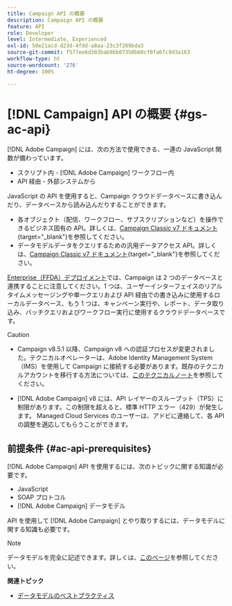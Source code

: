 ```yaml
---
title: Campaign API の概要
description: Campaign API の概要
feature: API
role: Developer
level: Intermediate, Experienced
exl-id: 50e21acd-d23d-4fdd-a8aa-23c3f209bda3
source-git-commit: f577ee6d303bab9bb07350b60cf0fa6fc9d3a163
workflow-type: ht
source-wordcount: '276'
ht-degree: 100%

---
```


# [!DNL Campaign] API の概要 {#gs-ac-api}

[!DNL Adobe Campaign] には、次の方法で使用できる、一連の JavaScript 関数が備わっています。

* スクリプト内 - [!DNL Adobe Campaign] ワークフロー内
* API 経由 - 外部システムから

JavaScript の API を使用すると、Campaign クラウドデータベースに書き込んだり、データベースから読み込んだりすることができます。

* 各オブジェクト（配信、ワークフロー、サブスクリプションなど）を操作できるビジネス固有の API。詳しくは、[Campaign Classic v7 ドキュメント](https://experienceleague.adobe.com/docs/campaign-classic/using/configuring-campaign-classic/api/business-oriented-apis.html?lang=ja){target="_blank"}を参照してください。
* データモデルデータをクエリするための汎用データアクセス API。詳しくは、[Campaign Classic v7 ドキュメント](https://experienceleague.adobe.com/docs/campaign-classic/using/configuring-campaign-classic/api/data-oriented-apis.html?lang=ja){target="_blank"}を参照してください。

[Enterprise（FFDA）デプロイメント](../architecture/enterprise-deployment.md)では、Campaign は 2 つのデータベースと連携することに注意してください。1 つは、ユーザーインターフェイスのリアルタイムメッセージングや単一クエリおよび API 経由での書き込みに使用するローカルデータベース、もう 1 つは、キャンペーン実行や、レポート、データ取り込み、バッチクエリおよびワークフロー実行に使用するクラウドデータベースです。

>[!CAUTION]
>
>* Campaign v8.5.1 以降、Campaign v8 への認証プロセスが変更されました。テクニカルオペレーターは、Adobe Identity Management System（IMS）を使用して Campaign に接続する必要があります。既存のテクニカルアカウントを移行する方法については、[このテクニカルノート](../../technotes/upgrades/ims-migration.md)を参照してください。
>
>* [!DNL Adobe Campaign] v8 には、API レイヤーのスループット（TPS）に制限があります。この制限を超えると、標準 HTTP エラー（429）が発生します。 Managed Cloud Services のユーザーは、アドビに連絡して、各 API の調整を適応してもらうことができます。
> 

## 前提条件 {#ac-api-prerequisites}

[!DNL Adobe Campaign] API を使用するには、次のトピックに関する知識が必要です。

* JavaScript
* SOAP プロトコル
* [!DNL Adobe Campaign] データモデル

API を使用して [!DNL Adobe Campaign] とやり取りするには、データモデルに関する知識も必要です。

>[!NOTE]
>データモデルを完全に記述できます。詳しくは、[このページ](datamodel.md)を参照してください。


**関連トピック**

* [データモデルのベストプラクティス](datamodel-best-practices.md)
